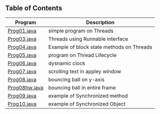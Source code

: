 ## Table of Contents

Program | Description
------- | -----------
[Prog01.java](Prog01.java) | simple program on Threads
[Prog03.java](Prog03.java) | Threads using Runnable interface
[Prog04.java](Prog04.java) | Example of block state methods on Threads
[Prog05.java](Prog05.java) | program on Thread Lifecycle
[Prog06.java](Prog06.java) | dysnamic clock
[Prog07.java](Prog07.java) | scrolling text in appley window
[Prog08.java](Prog08.java) | bouncing ball on y-axis
[Prog08hw.java](Prog08hw.java) | bouncing ball in entire frame
[Prog09.java](Prog09.java) | example of Synchronized method
[Prog10.java](Prog10.java) | example of Synchronized Object
